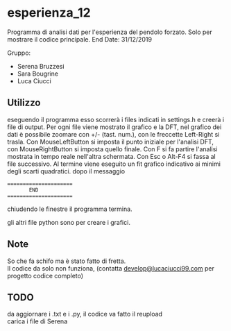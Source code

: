 # esperienza_12
Programma di analisi dati per l'esperienza del pendolo forzato. Solo per mostrare il codice principale. End Date: 31/12/2019  

Gruppo:
- Serena Bruzzesi  
- Sara Bougrine  
- Luca Ciucci  

## Utilizzo
eseguendo il programma esso scorrerà i files indicati in settings.h e creerà i file di output.
Per ogni file viene mostrato il grafico e la DFT, nel grafico dei dati è possibile zoomare con +/- (tast. num.), con le freccette Left-Right si trasla. Con MouseLeftButton si imposta il punto iniziale per l'analisi DFT, con MouseRightButton si imposta quello finale. Con F si fa partire l'analisi mostrata in tempo reale nell'altra schermata. Con Esc o Alt-F4 si fassa al file successivo.
Al termine viene eseguito un fit grafico indicativo ai minimi degli scarti quadratici.
dopo il messaggio

```
=====================
       END
=====================
```
chiudendo le finestre il programma termina.

gli altri file python sono per creare i grafici.

## Note
So che fa schifo ma è stato fatto di fretta.  
Il codice da solo non funziona, (contatta develop@lucaciucci99.com per progetto codice completo)
## TODO
da aggiornare i .txt e i .py, il codice va fatto il reupload  
carica i file di Serena
